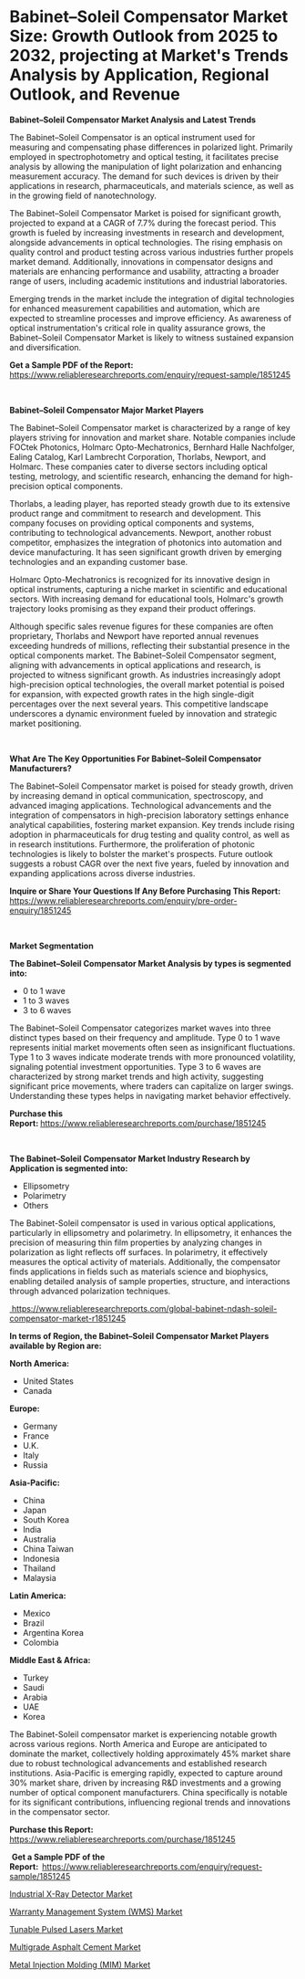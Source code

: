 <p><h1>Babinet–Soleil Compensator Market Size: Growth Outlook from 2025 to 2032, projecting at Market's Trends Analysis by Application, Regional Outlook, and Revenue</h1></p><p><strong>Babinet–Soleil Compensator Market Analysis and Latest Trends</strong></p>
<p><p>The Babinet–Soleil Compensator is an optical instrument used for measuring and compensating phase differences in polarized light. Primarily employed in spectrophotometry and optical testing, it facilitates precise analysis by allowing the manipulation of light polarization and enhancing measurement accuracy. The demand for such devices is driven by their applications in research, pharmaceuticals, and materials science, as well as in the growing field of nanotechnology.</p><p>The Babinet–Soleil Compensator Market is poised for significant growth, projected to expand at a CAGR of 7.7% during the forecast period. This growth is fueled by increasing investments in research and development, alongside advancements in optical technologies. The rising emphasis on quality control and product testing across various industries further propels market demand. Additionally, innovations in compensator designs and materials are enhancing performance and usability, attracting a broader range of users, including academic institutions and industrial laboratories. </p><p>Emerging trends in the market include the integration of digital technologies for enhanced measurement capabilities and automation, which are expected to streamline processes and improve efficiency. As awareness of optical instrumentation's critical role in quality assurance grows, the Babinet–Soleil Compensator Market is likely to witness sustained expansion and diversification.</p></p>
<p><strong>Get a Sample PDF of the Report:&nbsp;</strong> <a href="https://www.reliableresearchreports.com/enquiry/request-sample/1851245?utm_campaign=12&utm_medium=2&utm_source=Github&utm_content=ia&utm_term=07012025&utm_id=babinetsoleil-compensator">https://www.reliableresearchreports.com/enquiry/request-sample/1851245</a></p>
<p>&nbsp;</p>
<p><strong>Babinet–Soleil Compensator Major Market Players</strong></p>
<p><p>The Babinet–Soleil Compensator market is characterized by a range of key players striving for innovation and market share. Notable companies include FOCtek Photonics, Holmarc Opto-Mechatronics, Bernhard Halle Nachfolger, Ealing Catalog, Karl Lambrecht Corporation, Thorlabs, Newport, and Holmarc. These companies cater to diverse sectors including optical testing, metrology, and scientific research, enhancing the demand for high-precision optical components.</p><p>Thorlabs, a leading player, has reported steady growth due to its extensive product range and commitment to research and development. This company focuses on providing optical components and systems, contributing to technological advancements. Newport, another robust competitor, emphasizes the integration of photonics into automation and device manufacturing. It has seen significant growth driven by emerging technologies and an expanding customer base.</p><p>Holmarc Opto-Mechatronics is recognized for its innovative design in optical instruments, capturing a niche market in scientific and educational sectors. With increasing demand for educational tools, Holmarc's growth trajectory looks promising as they expand their product offerings.</p><p>Although specific sales revenue figures for these companies are often proprietary, Thorlabs and Newport have reported annual revenues exceeding hundreds of millions, reflecting their substantial presence in the optical components market. The Babinet–Soleil Compensator segment, aligning with advancements in optical applications and research, is projected to witness significant growth. As industries increasingly adopt high-precision optical technologies, the overall market potential is poised for expansion, with expected growth rates in the high single-digit percentages over the next several years. This competitive landscape underscores a dynamic environment fueled by innovation and strategic market positioning.</p></p>
<p>&nbsp;</p>
<p><strong>What Are The Key Opportunities For Babinet–Soleil Compensator Manufacturers?</strong></p>
<p><p>The Babinet–Soleil Compensator market is poised for steady growth, driven by increasing demand in optical communication, spectroscopy, and advanced imaging applications. Technological advancements and the integration of compensators in high-precision laboratory settings enhance analytical capabilities, fostering market expansion. Key trends include rising adoption in pharmaceuticals for drug testing and quality control, as well as in research institutions. Furthermore, the proliferation of photonic technologies is likely to bolster the market's prospects. Future outlook suggests a robust CAGR over the next five years, fueled by innovation and expanding applications across diverse industries.</p></p>
<p><strong>Inquire or Share Your Questions If Any Before Purchasing This Report:</strong> <a href="https://www.reliableresearchreports.com/enquiry/pre-order-enquiry/1851245?utm_campaign=12&utm_medium=2&utm_source=Github&utm_content=ia&utm_term=07012025&utm_id=babinetsoleil-compensator">https://www.reliableresearchreports.com/enquiry/pre-order-enquiry/1851245</a></p>
<p>&nbsp;</p>
<p><strong>Market Segmentation</strong></p>
<p><strong>The Babinet–Soleil Compensator Market Analysis by types is segmented into:</strong></p>
<p><ul><li>0 to 1 wave</li><li>1 to 3 waves</li><li>3 to 6 waves</li></ul></p>
<p><p>The Babinet–Soleil Compensator categorizes market waves into three distinct types based on their frequency and amplitude. Type 0 to 1 wave represents initial market movements often seen as insignificant fluctuations. Type 1 to 3 waves indicate moderate trends with more pronounced volatility, signaling potential investment opportunities. Type 3 to 6 waves are characterized by strong market trends and high activity, suggesting significant price movements, where traders can capitalize on larger swings. Understanding these types helps in navigating market behavior effectively.</p></p>
<p><strong>Purchase this Report:&nbsp;</strong><a href="https://www.reliableresearchreports.com/purchase/1851245?utm_campaign=12&utm_medium=2&utm_source=Github&utm_content=ia&utm_term=07012025&utm_id=babinetsoleil-compensator">https://www.reliableresearchreports.com/purchase/1851245</a></p>
<p>&nbsp;</p>
<p><strong>The Babinet–Soleil Compensator Market Industry Research by Application is segmented into:</strong></p>
<p><ul><li>Ellipsometry</li><li>Polarimetry</li><li>Others</li></ul></p>
<p><p>The Babinet-Soleil compensator is used in various optical applications, particularly in ellipsometry and polarimetry. In ellipsometry, it enhances the precision of measuring thin film properties by analyzing changes in polarization as light reflects off surfaces. In polarimetry, it effectively measures the optical activity of materials. Additionally, the compensator finds applications in fields such as materials science and biophysics, enabling detailed analysis of sample properties, structure, and interactions through advanced polarization techniques.</p></p>
<p><a href="https://www.reliableresearchreports.com/global-babinet-ndash-soleil-compensator-market-r1851245?utm_campaign=12&utm_medium=2&utm_source=Github&utm_content=ia&utm_term=07012025&utm_id=babinetsoleil-compensator">&nbsp;https://www.reliableresearchreports.com/global-babinet-ndash-soleil-compensator-market-r1851245</a></p>
<p><strong>In terms of Region, the Babinet–Soleil Compensator Market Players available by Region are:</strong></p>
<p>
    <p> <strong> North America: </strong>
        <ul>
            <li>United States</li>
            <li>Canada</li>
        </ul>
        </p> 
    <p> <strong> Europe: </strong>
        <ul>
            <li>Germany</li>
            <li>France</li>
            <li>U.K.</li>
            <li>Italy</li>
            <li>Russia</li>
        </ul>
        </p> 
    <p> <strong> Asia-Pacific: </strong>
        <ul>
            <li>China</li>
            <li>Japan</li>
            <li>South Korea</li>
            <li>India</li>
            <li>Australia</li>
            <li>China Taiwan</li>
            <li>Indonesia</li>
            <li>Thailand</li>
            <li>Malaysia</li>
        </ul>
        </p> 
    <p> <strong> Latin America: </strong>
        <ul>
            <li>Mexico</li>
            <li>Brazil</li>
            <li>Argentina Korea</li>
            <li>Colombia</li>
        </ul>
        </p> 
    <p> <strong> Middle East & Africa: </strong>
        <ul>
            <li>Turkey</li>
            <li>Saudi</li>
            <li>Arabia</li>
            <li>UAE</li>
            <li>Korea</li>
        </ul>
    </p>
    </p>
<p><p>The Babinet-Soleil compensator market is experiencing notable growth across various regions. North America and Europe are anticipated to dominate the market, collectively holding approximately 45% market share due to robust technological advancements and established research institutions. Asia-Pacific is emerging rapidly, expected to capture around 30% market share, driven by increasing R&D investments and a growing number of optical component manufacturers. China specifically is notable for its significant contributions, influencing regional trends and innovations in the compensator sector.</p></p>
<p><strong>Purchase this Report: </strong><a href="https://www.reliableresearchreports.com/purchase/1851245?utm_campaign=12&utm_medium=2&utm_source=Github&utm_content=ia&utm_term=07012025&utm_id=babinetsoleil-compensator">https://www.reliableresearchreports.com/purchase/1851245</a></p>
<p>&nbsp;<strong>Get a Sample PDF of the Report:&nbsp;&nbsp;</strong><a href="https://www.reliableresearchreports.com/enquiry/request-sample/1851245?utm_campaign=12&utm_medium=2&utm_source=Github&utm_content=ia&utm_term=07012025&utm_id=babinetsoleil-compensator">https://www.reliableresearchreports.com/enquiry/request-sample/1851245</a></p>
<p><strong></strong></p>
<p><p><a href="https://github.com/seanmcma708/Market-Research-Report-List-1/blob/main/industrial-x-ray-detector-market.md?utm_campaign=12&utm_medium=2&utm_source=Github&utm_content=ia&utm_term=07012025&utm_id=babinetsoleil-compensator">Industrial X-Ray Detector Market</a></p><p><a href="https://www.linkedin.com/pulse/projected-growth-warranty-management-system-wms-market-from-joinc?utm_campaign=12&utm_medium=2&utm_source=Github&utm_content=ia&utm_term=07012025&utm_id=babinetsoleil-compensator">Warranty Management System (WMS) Market</a></p><p><a href="https://github.com/GenaGaines34/Market-Research-Report-List-1/blob/main/tunable-pulsed-lasers-market.md?utm_campaign=12&utm_medium=2&utm_source=Github&utm_content=ia&utm_term=07012025&utm_id=babinetsoleil-compensator">Tunable Pulsed Lasers Market</a></p><p><a href="https://www.linkedin.com/pulse/multigrade-asphalt-cement-market-research-report-provides-comprehensive-hqt4e?utm_campaign=12&utm_medium=2&utm_source=Github&utm_content=ia&utm_term=07012025&utm_id=babinetsoleil-compensator">Multigrade Asphalt Cement Market</a></p><p><a href="https://www.linkedin.com/pulse/metal-injection-molding-mim-market-expected-grow-45-cagr-from-jfihe?utm_campaign=12&utm_medium=2&utm_source=Github&utm_content=ia&utm_term=07012025&utm_id=babinetsoleil-compensator">Metal Injection Molding (MIM) Market</a></p></p>